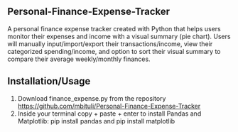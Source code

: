 ## Personal-Finance-Expense-Tracker
A personal finance expense tracker created with Python that helps users monitor their expenses and income with a visual summary (pie chart). Users will manually input/import/export their transactions/income, view their categorized spending/income, and option to sort their visual summary to compare their average weekly/monthly finances.

## Installation/Usage
1. Download finance_expense.py from the repository https://github.com/mbituli/Personal-Finance-Expense-Tracker
2. Inside your terminal copy + paste + enter to install Pandas and Matplotlib:
        pip install pandas and pip install matplotlib
